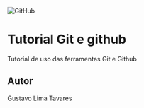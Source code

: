 ![GitHub](https://img.shields.io/github/license/GustavoTavares1/git-e-github)
# Tutorial Git e github
Tutorial de uso das ferramentas Git e Github
## Autor 
Gustavo Lima Tavares
